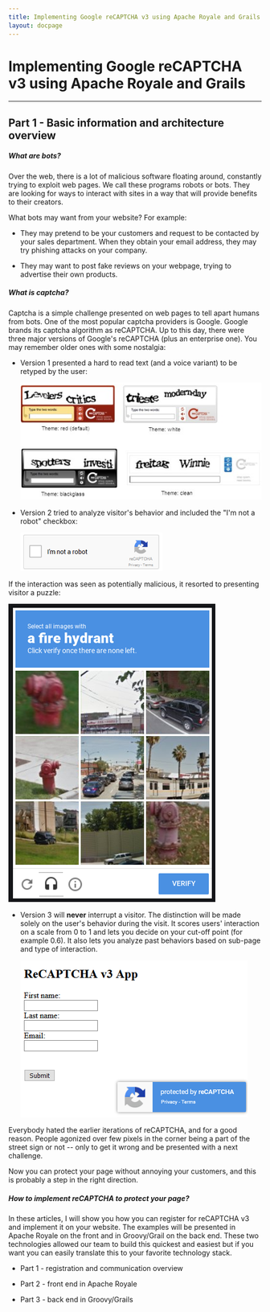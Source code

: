 ```yaml
---
title: Implementing Google reCAPTCHA v3 using Apache Royale and Grails
layout: docpage
---
```

# Implementing Google reCAPTCHA v3 using Apache Royale and Grails

---

## Part 1 - Basic information and architecture overview

##### What are bots?

Over the web, there is a lot of malicious software floating around, constantly trying to exploit web pages. We call these programs robots or bots. They are looking for ways to interact with sites in a way that will provide benefits to their creators.

What bots may want from your website? For example:

- They may pretend to be your customers and request to be contacted by your sales department. When they obtain your email address, they may try phishing attacks on your company.

- They may want to post fake reviews on your webpage, trying to advertise their own products.

##### What is captcha?

Captcha is a simple challenge presented on web pages to tell apart humans from bots. One of the most popular captcha providers is Google. Google brands its captcha algorithm as reCAPTCHA. Up to this day, there were three major versions of Google's reCAPTCHA (plus an enterprise one). You may remember older ones with some nostalgia:

- Version 1 presented a hard to read text (and a voice variant) to be retyped by the user:
  
  ![](img/recaptcha-v1.png)

- Version 2 tried to analyze visitor's behavior and included the "I'm not a robot" checkbox:

  ![](img/recaptcha-v2-checkbox.png)

If the interaction was seen as potentially malicious, it resorted to presenting visitor a puzzle:

  ![](img/recaptcha-v2-puzzle.png)

- Version 3 will **never** interrupt a visitor. The distinction will be made solely on the user's behavior during the visit. It scores users' interaction on a scale from 0 to 1 and lets you decide on your cut-off point (for example 0.6). It also lets you analyze past behaviors based on sub-page and type of interaction.
  
  ![](img/recaptcha-v3-royale.png)

Everybody hated the earlier iterations of reCAPTCHA, and for a good reason. People agonized over few pixels in the corner being a part of the street sign or not -- only to get it wrong and be presented with a next challenge.

Now you can protect your page without annoying your customers, and this is probably a step in the right direction.

##### How to implement reCAPTCHA to protect your page?

In these articles, I will show you how you can register for reCAPTCHA v3 and implement it on your website. The examples will be presented in Apache Royale on the front and in Groovy/Grail on the back end. These two technologies allowed our team to build this quickest and easiest but if you want you can easily translate this to your favorite technology stack.

- Part 1 - registration and communication overview

- Part 2 - front end in Apache Royale

- Part 3 - back end in Groovy/Grails
